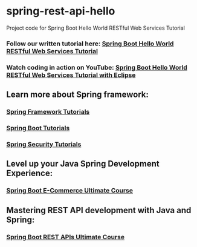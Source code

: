 # spring-rest-api-hello
Project code for Spring Boot Hello World RESTful Web Services Tutorial
### Follow our written tutorial here: [Spring Boot Hello World RESTful Web Services Tutorial](https://www.codejava.net/frameworks/spring-boot/spring-boot-hello-world-restful-web-services-tutorial)
### Watch coding in action on YouTube: [Spring Boot Hello World RESTful Web Services Tutorial with Eclipse](https://www.youtube.com/watch?v=J4yE1-blNs8)
## Learn more about Spring framework:
### [Spring Framework Tutorials](https://www.codejava.net/spring-tutorials)
### [Spring Boot Tutorials](https://www.codejava.net/spring-boot-tutorials)
### [Spring Security Tutorials](https://www.codejava.net/spring-security-tutorials)
## Level up your Java Spring Development Experience:
### [Spring Boot E-Commerce Ultimate Course](https://www.udemy.com/course/spring-boot-e-commerce-ultimate/?referralCode=3A24FAC7220029CEDFD6)
## Mastering REST API development with Java and Spring:
### [Spring Boot REST APIs Ultimate Course](https://www.udemy.com/course/spring-boot-rest-apis-ultimate/?referralCode=763F7EE87CECC337D708)
